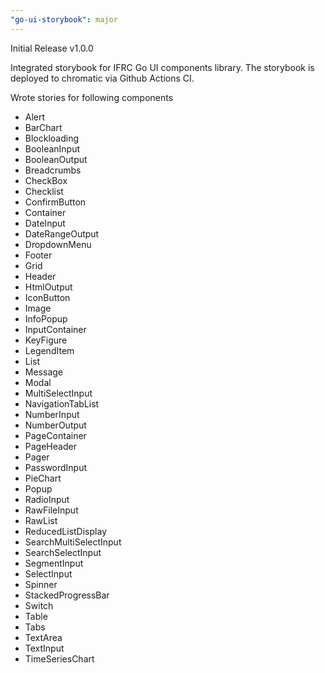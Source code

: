```yaml
---
"go-ui-storybook": major
---
```


Initial Release v1.0.0

Integrated storybook for IFRC Go UI components library. The storybook is
deployed to chromatic via Github Actions CI.

Wrote stories for following components

- Alert
- BarChart
- Blockloading
- BooleanInput
- BooleanOutput
- Breadcrumbs
- CheckBox
- Checklist
- ConfirmButton
- Container
- DateInput
- DateRangeOutput
- DropdownMenu
- Footer
- Grid
- Header
- HtmlOutput
- IconButton
- Image
- InfoPopup
- InputContainer
- KeyFigure
- LegendItem
- List
- Message
- Modal
- MultiSelectInput
- NavigationTabList
- NumberInput
- NumberOutput
- PageContainer
- PageHeader
- Pager
- PasswordInput
- PieChart
- Popup
- RadioInput
- RawFileInput
- RawList
- ReducedListDisplay
- SearchMultiSelectInput
- SearchSelectInput
- SegmentInput
- SelectInput
- Spinner
- StackedProgressBar
- Switch
- Table
- Tabs
- TextArea
- TextInput
- TimeSeriesChart
